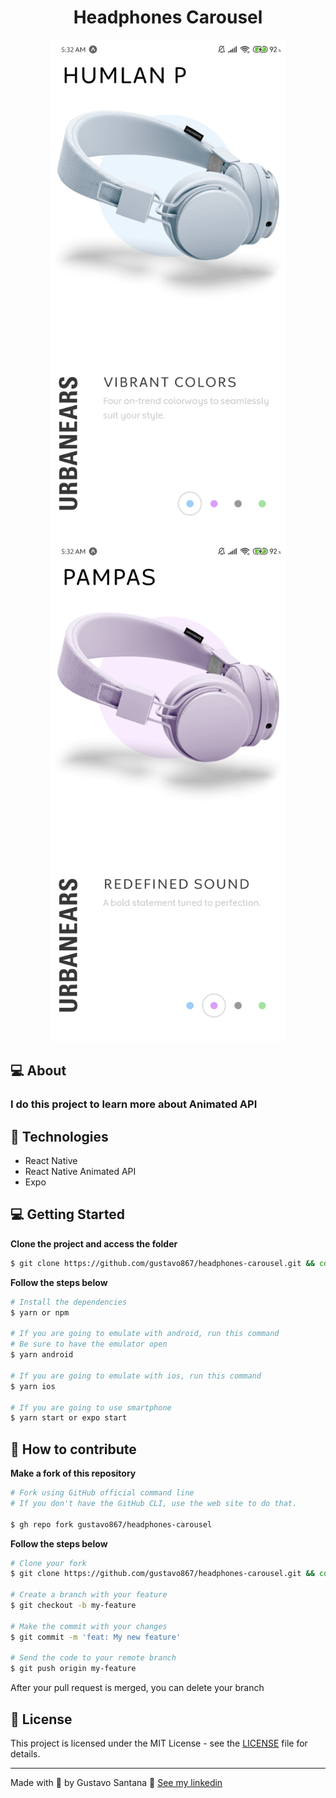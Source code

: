 <div align="center">
<h1>Headphones Carousel</h1>
<img src="./.github/screenshot-1.jpg" height="800"></img>
<img src="./.github/screenshot-2.jpg" height="800"></img>
</div>

## 💻 About
### I do this project to learn more about Animated API 

## 🚀 Technologies
- React Native
- React Native Animated API
- Expo

## 💻 Getting Started

**Clone the project and access the folder**

```bash
$ git clone https://github.com/gustavo867/headphones-carousel.git && cd headphones-carousel
```

**Follow the steps below**

```bash
# Install the dependencies
$ yarn or npm

# If you are going to emulate with android, run this command
# Be sure to have the emulator open
$ yarn android

# If you are going to emulate with ios, run this command
$ yarn ios

# If you are going to use smartphone 
$ yarn start or expo start
```

## 🤔 How to contribute

**Make a fork of this repository**

```bash
# Fork using GitHub official command line
# If you don't have the GitHub CLI, use the web site to do that.

$ gh repo fork gustavo867/headphones-carousel
```

**Follow the steps below**

```bash
# Clone your fork
$ git clone https://github.com/gustavo867/headphones-carousel.git && cd headphones-carousel

# Create a branch with your feature
$ git checkout -b my-feature

# Make the commit with your changes
$ git commit -m 'feat: My new feature'

# Send the code to your remote branch
$ git push origin my-feature
```

After your pull request is merged, you can delete your branch

 
## 📝 License

This project is licensed under the MIT License - see the [LICENSE](LICENSE) file for details.

---

Made with 💜 by Gustavo Santana 👋 [See my linkedin](https://www.linkedin.com/in/gustavo-santana-83ba611a6/)